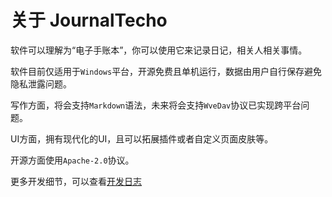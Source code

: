 # 关于 JournalTecho
软件可以理解为“电子手账本”，你可以使用它来记录日记，相关人相关事情。

软件目前仅适用于`Windows`平台，开源免费且单机运行，数据由用户自行保存避免隐私泄露问题。

写作方面，将会支持`Markdown`语法，未来将会支持`WveDav`协议已实现跨平台问题。

UI方面，拥有现代化的UI，且可以拓展插件或者自定义页面皮肤等。

开源方面使用`Apache-2.0`协议。

更多开发细节，可以查看[开发日志](http://blog.helloseraphine.top:8090/archives/sui-ji-kai-fa-ri-zhi)
